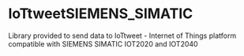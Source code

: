 # IoTtweetSIEMENS_SIMATIC
Library provided to send data to IoTtweet - Internet of Things platform compatible with SIEMENS SIMATIC IOT2020 and IOT2040
